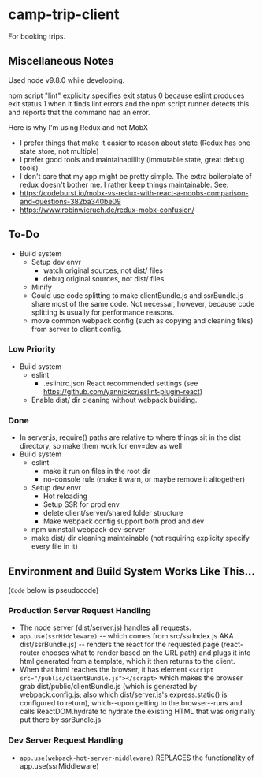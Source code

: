# camp-trip-client

For booking trips.

## Miscellaneous Notes

Used node v9.8.0 while developing.

npm script "lint" explicity specifies exit status 0 because eslint produces exit status 1 when it finds lint errors and the npm script runner detects this and reports that the command had an error.

Here is why I'm using Redux and not MobX
- I prefer things that make it easier to reason about state (Redux has one state store, not multiple)
- I prefer good tools and maintainabililty (immutable state, great debug tools)
- I don't care that my app might be pretty simple.  The extra boilerplate of redux doesn't bother me.  I rather keep things maintainable.
See:
- https://codeburst.io/mobx-vs-redux-with-react-a-noobs-comparison-and-questions-382ba340be09
- https://www.robinwieruch.de/redux-mobx-confusion/

## To-Do

- Build system
  - Setup dev envr
    - watch original sources, not dist/ files
    - debug original sources, not dist/ files
  - Minify
  - Could use code splitting to make clientBundle.js and ssrBundle.js share most of the same code.  Not necessar, however, because code splitting is usually for performance reasons.
  - move common webpack config (such as copying and cleaning files) from server to client config.

### Low Priority

- Build system
  - eslint
    - .eslintrc.json React recommended settings (see https://github.com/yannickcr/eslint-plugin-react)
  - Enable dist/ dir cleaning without webpack building.

### Done

- In server.js, require() paths are relative to where things sit in the dist directory, so make them work for env=dev as well
- Build system
  - eslint
    - make it run on files in the root dir
    - no-console rule (make it warn, or maybe remove it altogether)
  - Setup dev envr
    - Hot reloading
    - Setup SSR for prod env
    - delete client/server/shared folder structure
    - Make webpack config support both prod and dev
  - npm uninstall webpack-dev-server
  - make dist/ dir cleaning maintainable (not requiring explicity specify every file in it)

## Environment and Build System Works Like This...

(`Code` below is pseudocode)

### Production Server Request Handling

- The node server (dist/server.js) handles all requests.
- `app.use(ssrMiddleware)` -- which comes from src/ssrIndex.js AKA dist/ssrBundle.js) -- renders the react for the requested page (react-router chooses what to render based on the URL path) and plugs it into html generated from a template, which it then returns to the client.
- When that html reaches the browser, it has element `<script src="/public/clientBundle.js"></script>` which makes the browser grab dist/public/clientBundle.js (which is generated by webpack.config.js; also which dist/server.js's express.static() is configured to return), which--upon getting to the browser--runs and calls ReactDOM.hydrate to hydrate the existing HTML that was originally put there by ssrBundle.js

### Dev Server Request Handling

- `app.use(webpack-hot-server-middleware)` REPLACES the functionality of app.use(ssrMiddleware)
